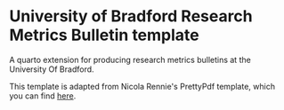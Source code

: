 # University of Bradford Research Metrics Bulletin template

 A quarto extension for producing research metrics bulletins at the University Of Bradford.

 This template is adapted from Nicola Rennie's PrettyPdf template, which you can find [here](https://nrennie.rbind.io/blog/making-pretty-pdf-quarto/).
